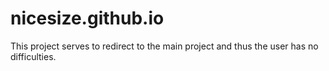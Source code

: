 # nicesize.github.io

This project serves to redirect to the main project and thus the user has no difficulties.
